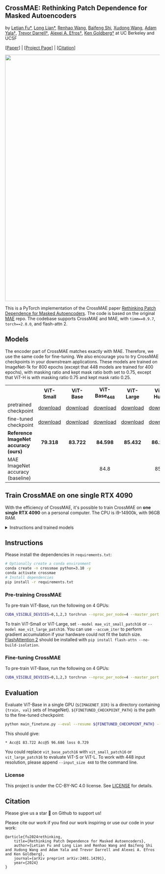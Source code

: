 ## CrossMAE: Rethinking Patch Dependence for Masked Autoencoders
by <a href="https://max-fu.github.io">Letian Fu*</a>, <a href="https://tonylian.com">Long Lian*</a>, <a href="https://renwang435.github.io">Renhao Wang</a>, <a href="https://bfshi.github.io">Baifeng Shi</a>, <a href="https://people.eecs.berkeley.edu/~xdwang">Xudong Wang</a>, <a href="https://www.adamyala.org">Adam Yala†</a>, <a href="https://people.eecs.berkeley.edu/~trevor">Trevor Darrell†</a>, <a href="https://people.eecs.berkeley.edu/~efros">Alexei A. Efros†</a>, <a href="https://goldberg.berkeley.edu">Ken Goldberg†</a> at UC Berkeley and UCSF

[[Paper](https://arxiv.org/abs/2401.14391)] | [[Project Page](https://crossmae.github.io/)] | [[Citation](#citation)]


<p align="center">
  <img src="https://crossmae.github.io/crossmae2.jpg" width="800">
</p>

This is a PyTorch implementation of the CrossMAE paper [Rethinking Patch Dependence for Masked Autoencoders](https://crossmae.github.io/). The code is based on the original [MAE](https://github.com/facebookresearch/mae) repo. The codebase supports CrossMAE and MAE, with `timm==0.9.7`, `torch==2.0.0`, and flash-attn 2.

## Models
The encoder part of CrossMAE matches exactly with MAE. Therefore, we use the same code for fine-tuning. We also encourage you to try CrossMAE checkpoints in your downstream applications. These models are trained on ImageNet-1k for 800 epochs (except that 448 models are trained for 400 epochs), with masking ratio and kept mask ratio both set to 0.75, except that ViT-H is with masking ratio 0.75 and kept mask ratio 0.25.

<table><tbody>
<!-- START TABLE -->
<!-- TABLE HEADER -->
<th valign="bottom"></th>
<th valign="bottom">ViT-Small</th>
<th valign="bottom">ViT-Base</th>
<th valign="bottom">ViT-Base<sub>448</sub></th>
<th valign="bottom">ViT-Large</th>
<th valign="bottom">ViT-Huge</th>
<!-- TABLE BODY -->
<tr><td align="left">pretrained checkpoint</td>
<td align="center"><a href='https://huggingface.co/longlian/CrossMAE/resolve/main/vits-mr0.75-kmr0.75-dd12/imagenet-mae-cross-vits-pretrain-wfm-mr0.75-kmr0.75-dd12-ep800-ui.pth?download=true'>download</a></td>
<td align="center"><a href='https://huggingface.co/longlian/CrossMAE/resolve/main/vitb-mr0.75-kmr0.75-dd12/imagenet-mae-cross-vitb-pretrain-wfm-mr0.75-kmr0.75-dd12-ep800-ui.pth?download=true'>download</a></td>
<td align="center"><a href='https://huggingface.co/longlian/CrossMAE/resolve/main/vitb-mr0.75-kmr0.75-dd12-448-400/imagenet-mae-cross-vitb-pretrain-wfm-mr0.75-kmr0.25-dd12-ep400-ui-res-448.pth?download=true'>download</a></td>
<td align="center"><a href='https://huggingface.co/longlian/CrossMAE/resolve/main/vitl-mr0.75-kmr0.75-dd12/imagenet-mae-cross-vitl-pretrain-wfm-mr0.75-kmr0.75-dd12-ep800-ui.pth?download=true'>download</a></td>
<td align="center"><a href='https://huggingface.co/longlian/CrossMAE/resolve/main/vith-mr0.75-kmr0.25-dd12/imagenet-mae-cross-vith-pretrain-wfm-mr0.75-kmr0.25-dd12-ep800-ui.pth?download=true'>download</a></td>
</tr>
<tr><td align="left">fine-tuned checkpoint</td>
<td align="center"><a href='https://huggingface.co/longlian/CrossMAE/resolve/main/vits-mr0.75-kmr0.75-dd12/imagenet-mae-cross-vits-finetune-wfm-mr0.75-kmr0.75-dd12-ep800-ui.pth?download=true'>download</a></td>
<td align="center"><a href='https://huggingface.co/longlian/CrossMAE/resolve/main/vitb-mr0.75-kmr0.75-dd12/imagenet-mae-cross-vitb-finetune-wfm-mr0.75-kmr0.75-dd12-ep800-ui.pth?download=true'>download</a></td>
<td align="center"><a href='https://huggingface.co/longlian/CrossMAE/resolve/main/vitb-mr0.75-kmr0.75-dd12-448-400/imagenet-mae-cross-vitb-finetune-wfm-mr0.75-kmr0.25-dd12-ep400-ui-res-448.pth?download=true'>download</a></td>
<td align="center"><a href='https://huggingface.co/longlian/CrossMAE/resolve/main/vitl-mr0.75-kmr0.75-dd12/imagenet-mae-cross-vitl-finetune-wfm-mr0.75-kmr0.75-dd12-ep800-ui.pth?download=true'>download</a></td>
<td align="center"><a href='https://huggingface.co/longlian/CrossMAE/resolve/main/vith-mr0.75-kmr0.25-dd12/imagenet-mae-cross-vith-finetune-wfm-mr0.75-kmr0.25-dd12-ep800-ui.pth?download=true'>download</a></td>
</tr>
<tr><td align="left"><b>Reference ImageNet accuracy (ours)</b></td>
<td align="center"><b>79.318</b></td>
<td align="center"><b>83.722</b></td>
<td align="center"><b>84.598</b></td>
<td align="center"><b>85.432</b></td>
<td align="center"><b>86.256</b></td>
</tr>
<tr><td align="left">MAE ImageNet accuracy (baseline)</td>
<td align="center"></td>
<td align="center"></td>
<td align="center">84.8</td>
<td align="center"></td>
<td align="center">85.9</td>
</tr>
</tbody></table>

## Train CrossMAE on **one single RTX 4090**
With the efficiency of CrossMAE, it's possible to train CrossMAE on **one single RTX 4090** on a personal computer. The CPU is i9-14900k, with 96GB RAM.

<details>
  <summary>Instructions and trained models</summary>

The training and fine-tuning command (with `${IMAGENET_DIR}` the directory for imagenet, ViT-S as an example):
```sh
CUDA_VISIBLE_DEVICES=0 OMP_NUM_THREADS=1 torchrun --nproc_per_node=1 --master_port 2780 main_pretrain.py --batch_size 512 --accum_iter 8 --model mae_vit_small_patch16 --norm_pix_loss --blr 1.5e-4 --weight_decay 0.05 --data_path ${IMAGENET_DIR} --num_workers 16 --multi_epochs_dataloader --output_dir output/imagenet-crossmae-vits-pretrain-wfm-mr0.75-kmr0.25-dd12-ep800 --cross_mae --weight_fm --decoder_depth 12 --mask_ratio 0.75 --kept_mask_ratio 0.75 --epochs 800 --warmup_epochs 40 --use_input

CUDA_VISIBLE_DEVICES=0 OMP_NUM_THREADS=1 torchrun --nproc_per_node=1 --master_port 2860 main_finetune.py --batch_size 512 --accum_iter 2 --model vit_small_patch16 --finetune output/imagenet-crossmae-vits-pretrain-wfm-mr0.75-kmr0.25-dd12-ep800/checkpoint.pth --epoch 100 --blr 5e-4 --layer_decay 0.65 --weight_decay 0.05 --drop_path 0.1 --reprob 0.25 --mixup 0.8 --cutmix 1.0 --dist_eval --data_path ${IMAGENET_DIR} --num_workers 12 --output_dir output/imagenet-crossmae-vits-finetune-wfm-mr0.75-kmr0.25-dd12-ep800 --multi_epochs_dataloader
# Reference results:
# * Acc@1 79.462 Acc@5 94.864 loss 0.907
```

<table>
<tbody>
  <!-- START TABLE -->
  <!-- TABLE HEADER -->
  <tr valign="bottom">
    <th align="left">pretrained checkpoint</th>
    <th align="left">fine-tuned checkpoint</th>
    <th align="left">reference ImageNet accuracy</th>
  </tr>
  <!-- TABLE BODY -->
  <tr>
    <td align="center"><a href='https://huggingface.co/longlian/CrossMAE/resolve/main/vits-mr0.75-kmr0.25-dd12/imagenet-mae-cross-vits-pretrain-wfm-mr0.75-kmr0.75-dd12-ep800-ui.pth?download=true'>download</a></td>
    <td align="center"><a href='https://huggingface.co/longlian/CrossMAE/resolve/main/vits-mr0.75-kmr0.25-dd12/imagenet-mae-cross-vits-finetune-wfm-mr0.75-kmr0.75-dd12-ep800-ui.pth?download=true'>download</a></td>
    <td align="center">79.462</td>
  </tr>
</tbody>
</table>

</details>

## Instructions
Please install the dependencies in `requirements.txt`:
```sh
# Optionally create a conda environment
conda create -n crossmae python=3.10 -y
conda activate crossmae
# Install dependencies
pip install -r requirements.txt
```

### Pre-training CrossMAE
To pre-train ViT-Base, run the following on 4 GPUs:
```sh
CUDA_VISIBLE_DEVICES=0,1,2,3 torchrun --nproc_per_node=4 --master_port 1234 main_pretrain.py --batch_size 1024 --model mae_vit_base_patch16 --norm_pix_loss --blr 1.5e-4 --weight_decay 0.05 --data_path ${IMAGENET_DIR} --num_workers 20 --enable_flash_attention2 --multi_epochs_dataloader --output_dir output/imagenet-crossmae-vitb-pretrain-wfm-mr0.75-kmr0.25-dd12-ep800 --cross_mae --weight_fm --decoder_depth 12 --mask_ratio 0.75 --kept_mask_ratio 0.25 --epochs 800 --warmup_epochs 40 --use_input
```

To train ViT-Small or ViT-Large, set `--model mae_vit_small_patch16` or `--model mae_vit_large_patch16`. You can use `--accum_iter` to perform gradient accumulation if your hardware could not fit the batch size. [FlashAttention 2](https://github.com/Dao-AILab/flash-attention) should be installed with `pip install flash-attn --no-build-isolation`.

### Fine-tuning CrossMAE
To pre-train ViT-Base, run the following on 4 GPUs:
```sh
CUDA_VISIBLE_DEVICES=0,1,2,3 torchrun --nproc_per_node=4 --master_port 1234 main_finetune.py --batch_size 256 --model vit_base_patch16 --finetune output/imagenet-crossmae-vitb-pretrain-wfm-mr0.75-kmr0.25-dd12-ep800/checkpoint.pth --epoch 100 --blr 5e-4 --layer_decay 0.65 --weight_decay 0.05 --drop_path 0.1 --reprob 0.25 --mixup 0.8 --cutmix 1.0 --dist_eval --data_path ${IMAGENET_DIR} --output_dir output/imagenet-crossmae-vitb-finetune-wfm-mr0.75-kmr0.25-dd12-ep800 --enable_flash_attention2 --multi_epochs_dataloader
```

## Evaluation
Evaluate ViT-Base in a single GPU (`${IMAGENET_DIR}` is a directory containing `{train, val}` sets of ImageNet). `${FINETUNED_CHECKPOINT_PATH}` is the path to the fine-tuned checkpoint:
```sh
python main_finetune.py --eval --resume ${FINETUNED_CHECKPOINT_PATH} --model vit_base_patch16 --batch_size 16 --data_path ${IMAGENET_DIR}
```
This should give:
```
* Acc@1 83.722 Acc@5 96.686 loss 0.729
```

You could replace `vit_base_patch16` with `vit_small_patch16` or `vit_large_patch16` to evaluate ViT-S or ViT-L. To work with 448 input resolution, please append `--input_size 448` to the command line.

### License

This project is under the CC-BY-NC 4.0 license. See [LICENSE](LICENSE) for details.

## Citation
Please give us a star 🌟 on Github to support us!

Please cite our work if you find our work inspiring or use our code in your work:
```
@article{fu2024rethinking,
    title={Rethinking Patch Dependence for Masked Autoencoders}, 
    author={Letian Fu and Long Lian and Renhao Wang and Baifeng Shi and Xudong Wang and Adam Yala and Trevor Darrell and Alexei A. Efros and Ken Goldberg},
    journal={arXiv preprint arXiv:2401.14391},
    year={2024}
}
```
